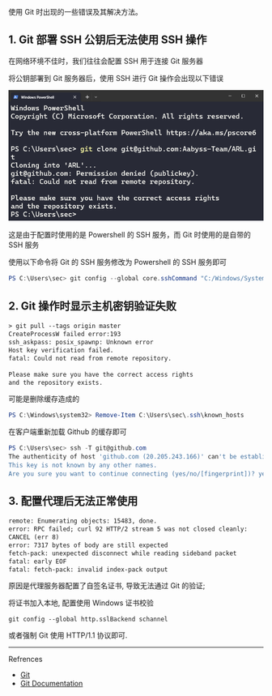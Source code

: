 使用 Git 时出现的一些错误及其解决方法。

## 1. Git 部署 SSH 公钥后无法使用 SSH 操作

在网络环境不佳时，我们往往会配置 SSH 用于连接 Git 服务器

将公钥部署到 Git 服务器后，使用 SSH 进行 Git 操作会出现以下错误

![将公钥部署到 Git 服务器后，使用 SSH 进行 Git 操作可能会出现以下错误](./../../../images/Issues%20of%20Git/%E5%B0%86%E5%85%AC%E9%92%A5%E9%83%A8%E7%BD%B2%E5%88%B0%20Git%20%E6%9C%8D%E5%8A%A1%E5%99%A8%E5%90%8E%EF%BC%8C%E4%BD%BF%E7%94%A8%20SSH%20%E8%BF%9B%E8%A1%8C%20Git%20%E6%93%8D%E4%BD%9C%E5%8F%AF%E8%83%BD%E4%BC%9A%E5%87%BA%E7%8E%B0%E4%BB%A5%E4%B8%8B%E9%94%99%E8%AF%AF.png)

这是由于配置时使用的是 Powershell 的 SSH 服务，而 Git 时使用的是自带的 SSH 服务

使用以下命令将 Git 的 SSH 服务修改为 Powershell 的 SSH 服务即可

```powershell
PS C:\Users\sec> git config --global core.sshCommand "C:/Windows/System32/OpenSSH/ssh.exe"
```

## 2. Git 操作时显示主机密钥验证失败

```
> git pull --tags origin master
CreateProcessW failed error:193
ssh_askpass: posix_spawnp: Unknown error
Host key verification failed.
fatal: Could not read from remote repository.

Please make sure you have the correct access rights
and the repository exists.
```

可能是删除缓存造成的

```powershell
PS C:\Windows\system32> Remove-Item C:\Users\sec\.ssh\known_hosts
```

在客户端重新加载 Github 的缓存即可

```powershell
PS C:\Users\sec> ssh -T git@github.com
The authenticity of host 'github.com (20.205.243.166)' can't be established.
This key is not known by any other names.
Are you sure you want to continue connecting (yes/no/[fingerprint])? yes
```

## 3. 配置代理后无法正常使用

```
remote: Enumerating objects: 15483, done.
error: RPC failed; curl 92 HTTP/2 stream 5 was not closed cleanly: CANCEL (err 8)
error: 7317 bytes of body are still expected
fetch-pack: unexpected disconnect while reading sideband packet
fatal: early EOF
fatal: fetch-pack: invalid index-pack output
```

原因是代理服务器配置了自签名证书, 导致无法通过 Git 的验证;

将证书加入本地, 配置使用 Windows 证书校验

```
git config --global http.sslBackend schannel
```

或者强制 Git 使用 HTTP/1.1 协议即可.

---

Refrences

- [Git](https://git-scm.com/)
- [Git Documentation](https://git-scm.com/doc)
